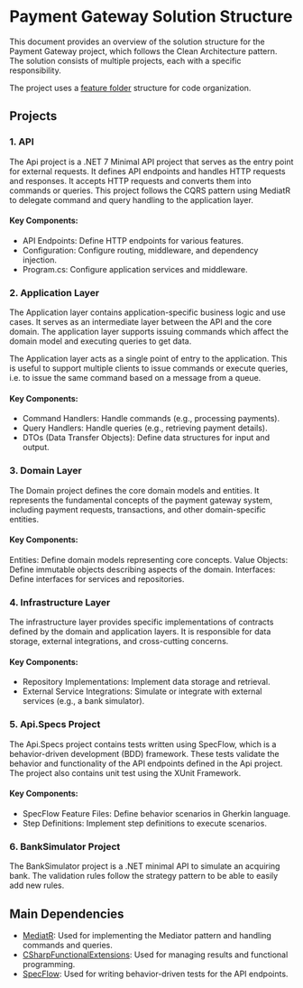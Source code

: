 # Payment Gateway Solution Structure
This document provides an overview of the solution structure for the Payment Gateway project, which follows the Clean Architecture pattern. The solution consists of multiple projects, each with a specific responsibility.

The project uses a [feature folder](http://www.kamilgrzybek.com/design/feature-folders/) structure for code organization.

## Projects

### 1. API

The Api project is a .NET 7 Minimal API project that serves as the entry point for external requests. It defines API endpoints and handles HTTP requests and responses.
It accepts HTTP requests and converts them into commands or queries.
This project follows the CQRS pattern using MediatR to delegate command and query handling to the application layer.

#### Key Components:

- API Endpoints: Define HTTP endpoints for various features.
- Configuration: Configure routing, middleware, and dependency injection.
- Program.cs: Configure application services and middleware.

### 2. Application Layer

The Application layer contains application-specific business logic and use cases. 
It serves as an intermediate layer between the API and the core domain.
The application layer supports issuing commands which affect the domain model and executing queries to get data.

The Application layer acts as a single point of entry to the application. This is useful to support multiple clients to issue commands or execute
queries, i.e. to issue the same command based on a message from a queue.

#### Key Components:

- Command Handlers: Handle commands (e.g., processing payments).
- Query Handlers: Handle queries (e.g., retrieving payment details).
- DTOs (Data Transfer Objects): Define data structures for input and output.

### 3. Domain Layer

The Domain project defines the core domain models and entities. It represents the fundamental concepts of the payment gateway system, 
including payment requests, transactions, and other domain-specific entities.

#### Key Components:

Entities: Define domain models representing core concepts.
Value Objects: Define immutable objects describing aspects of the domain.
Interfaces: Define interfaces for services and repositories.

### 4. Infrastructure Layer

The infrastructure layer provides specific implementations of contracts defined by the domain and application layers. 
It is responsible for data storage, external integrations, and cross-cutting concerns.

#### Key Components:

- Repository Implementations: Implement data storage and retrieval.
- External Service Integrations: Simulate or integrate with external services (e.g., a bank simulator).

### 5. Api.Specs Project
   
The Api.Specs project contains tests written using SpecFlow, which is a behavior-driven development (BDD) framework. 
These tests validate the behavior and functionality of the API endpoints defined in the Api project.
The project also contains unit test using the XUnit Framework.

#### Key Components:

- SpecFlow Feature Files: Define behavior scenarios in Gherkin language.
- Step Definitions: Implement step definitions to execute scenarios.

### 6. BankSimulator Project

The BankSimulator project is a .NET minimal API to simulate an acquiring bank.
The validation rules follow the strategy pattern to be able to easily add new rules.

## Main Dependencies

- [MediatR](https://github.com/jbogard/MediatR): Used for implementing the Mediator pattern and handling commands and queries.
- [CSharpFunctionalExtensions](https://github.com/vkhorikov/CSharpFunctionalExtensions): Used for managing results and functional programming.
- [SpecFlow](https://docs.specflow.org/projects/getting-started/en/latest/): Used for writing behavior-driven tests for the API endpoints.
